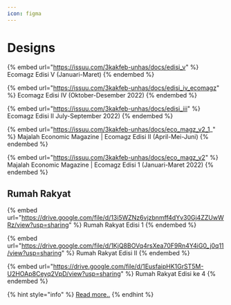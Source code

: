 ```yaml
---
icon: figma
---
```


# Designs

{% embed url="https://issuu.com/3kakfeb-unhas/docs/edisi_v" %}
Ecomagz Edisi V (Januari-Maret)
{% endembed %}

{% embed url="https://issuu.com/3kakfeb-unhas/docs/edisi_iv_ecomagz" %}
Ecomagz Edisi IV (Oktober-Desember 2022)
{% endembed %}

{% embed url="https://issuu.com/3kakfeb-unhas/docs/edisi_iii" %}
Ecomagz Edisi II July-September 2022)
{% endembed %}

{% embed url="https://issuu.com/3kakfeb-unhas/docs/eco_magz_v2_1_" %}
Majalah Economic Magazine | Ecomagz Edisi II (April-Mei-Juni)
{% endembed %}



{% embed url="https://issuu.com/3kakfeb-unhas/docs/eco_magz_v2" %}
Majalah Economic Magazine | Ecomagz Edisi 1 (Januari-Maret 2022)
{% endembed %}

## Rumah Rakyat

{% embed url="https://drive.google.com/file/d/13i5WZNz6vjzbnmff4dYv30Gj4ZZUwWRz/view?usp=sharing" %}
Rumah Rakyat Edisi 1
{% endembed %}

{% embed url="https://drive.google.com/file/d/1KjQ8BOVq4rsXea70F9Rn4Y4iG0_j0q11/view?usp=sharing" %}
Rumah Rakyat Edisi II
{% endembed %}

{% embed url="https://drive.google.com/file/d/1EusfaipHK1GrST5M-U2HOAp8Ceyq2VpD/view?usp=sharing" %}
Rumah Rakyat Edisi ke 4
{% endembed %}

{% hint style="info" %}
[Read more..](https://drive.google.com/drive/folders/1Y-mBodI9HCkeqUV8sBNzPJmHiR0K5knL?usp=drive_link)
{% endhint %}


